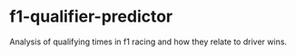 # f1-qualifier-predictor
Analysis of qualifying times in f1 racing and how they relate to driver wins.
